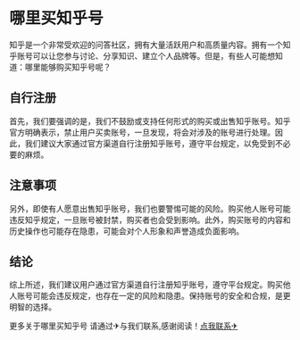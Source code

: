 # 哪里买知乎号

知乎是一个非常受欢迎的问答社区，拥有大量活跃用户和高质量内容。拥有一个知乎账号可以让您参与讨论、分享知识、建立个人品牌等。但是，有些人可能想知道：哪里能够购买知乎号呢？

## 自行注册

首先，我们要强调的是，我们不鼓励或支持任何形式的购买或出售知乎账号。知乎官方明确表示，禁止用户买卖账号，一旦发现，将会对涉及的账号进行处理。因此，我们建议大家通过官方渠道自行注册知乎账号，遵守平台规定，以免受到不必要的麻烦。

## 注意事项

另外，即使有人愿意出售知乎账号，我们也要警惕可能的风险。购买他人账号可能违反知乎规定，一旦账号被封禁，购买者也会受到影响。此外，购买账号的内容和历史操作也可能存在隐患，可能会对个人形象和声誉造成负面影响。

## 结论

综上所述，我们建议用户通过官方渠道自行注册知乎账号，遵守平台规定。购买他人账号可能会违反规定，也存在一定的风险和隐患。保持账号的安全和合规，是更明智的选择。

更多关于哪里买知乎号 请通过✈与我们联系,感谢阅读！[点我联系✈](https://www.k02.cc)